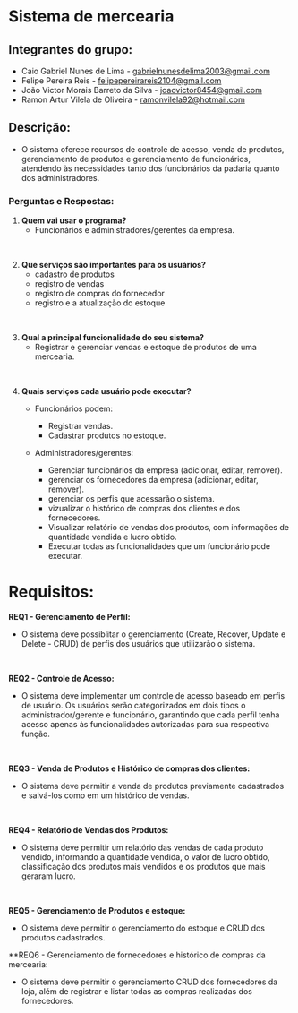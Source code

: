 # Sistema de mercearia

## Integrantes do grupo:
- Caio Gabriel Nunes de Lima - gabrielnunesdelima2003@gmail.com
- Felipe Pereira Reis - felipepereirareis2104@gmail.com
- João Victor Morais Barreto da Silva - joaovictor8454@gmail.com
- Ramon Artur Vilela de Oliveira - ramonvilela92@hotmail.com


## Descrição:
   - O sistema oferece recursos de controle de acesso, venda de produtos, gerenciamento de produtos e gerenciamento de funcionários, atendendo às necessidades tanto dos funcionários da padaria quanto dos administradores.

### Perguntas e Respostas:

1. **Quem vai usar o programa?**
   - Funcionários e administradores/gerentes da empresa.

<br>

2. **Que serviços são importantes para os usuários?**
   -  cadastro de produtos
   -  registro de vendas
   -  registro de compras do fornecedor
   -  registro e a atualização do estoque
   
<br>

3. **Qual a principal funcionalidade do seu sistema?**
   - Registrar e gerenciar vendas e estoque de produtos de uma mercearia.

<br>

4. **Quais serviços cada usuário pode executar?**
   - Funcionários podem:
     - Registrar vendas.
     - Cadastrar produtos no estoque.


   - Administradores/gerentes:
     - Gerenciar funcionários da empresa (adicionar, editar, remover).
     - gerenciar os fornecedores da empresa (adicionar, editar, remover).
     - gerenciar os perfis que acessarão o sistema.
     - vizualizar o histórico de compras dos clientes e dos fornecedores.
     - Visualizar relatório de vendas dos produtos, com informações de quantidade vendida e lucro obtido.
     - Executar todas as funcionalidades que um funcionário pode executar.

   
# Requisitos:

**REQ1 - Gerenciamento de Perfil:**

   - O sistema deve possiblitar o gerenciamento (Create, Recover, Update e Delete - CRUD) de perfis dos usuários que utilizarão o sistema.

<br>

**REQ2 - Controle de Acesso:**

   - O sistema deve implementar um controle de acesso baseado em perfis de usuário. Os usuários serão categorizados em dois tipos o administrador/gerente e funcionário, garantindo que cada perfil tenha acesso apenas às funcionalidades autorizadas para sua respectiva função.

<br>

**REQ3 - Venda de Produtos e Histórico de compras dos clientes:**

  - O sistema deve permitir a venda de produtos previamente cadastrados e salvá-los como em um histórico de vendas.

<br>

**REQ4 - Relatório de Vendas dos Produtos:**

   - O sistema deve permitir um relatório das vendas de cada produto vendido, informando a quantidade vendida, o valor de lucro obtido, classificação dos produtos mais vendidos e os produtos que mais geraram lucro.

<br>

**REQ5 - Gerenciamento de Produtos e estoque:**

   - O sistema deve permitir o gerenciamento do estoque e CRUD dos produtos cadastrados.

**REQ6 - Gerenciamento de fornecedores e histórico de compras da mercearia:

   - O sistema deve permitir o gerenciamento CRUD dos fornecedores da loja, além de registrar e listar todas as compras realizadas dos fornecedores.
